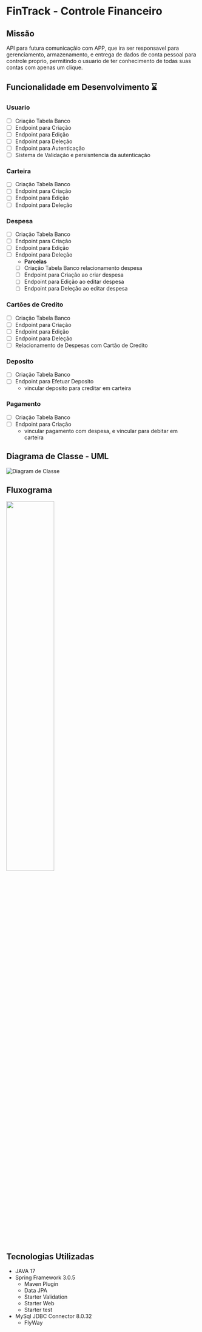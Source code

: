 # FinTrack - Controle Financeiro

## Missão
  API para futura comunicaçãio com APP, que ira ser responsavel para gerenciamento, armazenamento, e entrega de dados de conta pessoal para controle proprio, permitindo
o usuario de ter conhecimento de todas suas contas com apenas um clique.

## Funcionalidade em Desenvolvimento ⌛

### Usuario
- [ ] Criação Tabela Banco
- [ ] Endpoint para Criação
- [ ] Endpoint para Edição
- [ ] Endpoint para Deleção
- [ ] Endpoint para Autenticação
- [ ] Sistema de Validação e persisntencia da autenticação

### Carteira
- [ ] Criação Tabela Banco
- [ ] Endpoint para Criação
- [ ] Endpoint para Edição
- [ ] Endpoint para Deleção

### Despesa
- [ ] Criação Tabela Banco
- [ ] Endpoint para Criação
- [ ] Endpoint para Edição
- [ ] Endpoint para Deleção
  - **Parcelas**
  - [ ] Criação Tabela Banco relacionamento despesa
  - [ ] Endpoint para Criação ao criar despesa
  - [ ] Endpoint para Edição ao editar despesa
  - [ ] Endpoint para Deleção ao editar despesa

### Cartões de Credito
- [ ] Criação Tabela Banco
- [ ] Endpoint para Criação
- [ ] Endpoint para Edição
- [ ] Endpoint para Deleção
- [ ] Relacionamento de Despesas com Cartão de Credito

### Deposito
- [ ] Criação Tabela Banco
- [ ] Endpoint para Efetuar Deposito
   - vincular deposito para creditar em carteira


### Pagamento
- [ ] Criação Tabela Banco
- [ ] Endpoint para Criação
   - vincular pagamento com despesa, e vincular para debitar em carteira

## Diagrama de Classe - UML

![Diagram de Classe](https://imageup.me/images/32ee0f66-dcab-423a-b419-2c4a23349716.png)

## Fluxograma

<image src="https://imageup.me/images/bae53781-7463-4acb-815c-6f1760ad42ec.png" style="width:50%; height:50%"/>

## Tecnologias Utilizadas

- JAVA 17
- Spring Framework 3.0.5
   - Maven Plugin
   - Data JPA
   - Starter Validation
   - Starter Web
   - Starter test
- MySql JDBC Connector 8.0.32
   - FlyWay
